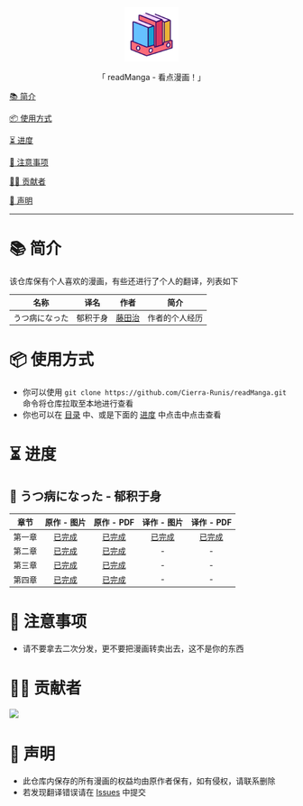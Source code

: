 <div align="center">
  <img id="readManga" width="96" alt="readManga" src="repository_icon/icon.svg">
  <p>「 readManga - 看点漫画！」</p>
</div>

[📚 简介](#-简介)

[📦 使用方式](#-使用方式)

[⏳ 进度](#-进度)

[📌 注意事项](#-注意事项)

[🧑‍💻 贡献者](#-贡献者)

[🔦 声明](#-声明)

---

# 📚 简介

该仓库保有个人喜欢的漫画，有些还进行了个人的翻译，列表如下

|      名称      |   译名   |                 作者                  |      简介      |
| :------------: | :------: | :-----------------------------------: | :------------: |
| うつ病になった | 郁积于身 | [藤田治](https://twitter.com/fjt_036) | 作者的个人经历 |

# 📦 使用方式

- 你可以使用 `git clone https://github.com/Cierra-Runis/readManga.git` 命令将仓库拉取至本地进行查看
- 你也可以在 [目录](https://github.com/Cierra-Runis/readManga/wiki) 中、或是下面的 [进度](#-进度) 中点击中点击查看

# ⏳ 进度

## 🧊 うつ病になった - 郁积于身

|  章节  |                         原作 - 图片                          |                          原作 - PDF                          |                         译作 - 图片                          |                          译作 - PDF                          |
| :----: | :----------------------------------------------------------: | :----------------------------------------------------------: | :----------------------------------------------------------: | :----------------------------------------------------------: |
| 第一章 | [已完成](https://github.com/Cierra-Runis/readManga/wiki/第一章---原作) | [已完成](うつ病になった%20-%20郁积于身/第一章/原作/第一章.pdf) | [已完成](https://github.com/Cierra-Runis/readManga/wiki/第一章---译作) | [已完成](うつ病になった%20-%20郁积于身/第一章/译作/第一章.pdf) |
| 第二章 | [已完成](https://github.com/Cierra-Runis/readManga/wiki/第二章---原作) | [已完成](うつ病になった%20-%20郁积于身/第二章/原作/第二章.pdf) |                              -                               |                              -                               |
| 第三章 | [已完成](https://github.com/Cierra-Runis/readManga/wiki/第三章---原作) | [已完成](うつ病になった%20-%20郁积于身/第三章/原作/第三章.pdf) |                              -                               |                              -                               |
| 第四章 | [已完成](https://github.com/Cierra-Runis/readManga/wiki/第四章---原作) | [已完成](うつ病になった%20-%20郁积于身/第四章/原作/第四章.pdf) |                              -                               |                              -                               |

# 📌 注意事项

- 请不要拿去二次分发，更不要把漫画转卖出去，这不是你的东西

# 🧑‍💻 贡献者

<a href="https://github.com/Cierra-Runis/readManga/graphs/contributors">
  <img src="https://contrib.rocks/image?repo=Cierra-Runis/readManga" />
</a>

# 🔦 声明

- 此仓库内保存的所有漫画的权益均由原作者保有，如有侵权，请联系删除
- 若发现翻译错误请在 [Issues](https://github.com/Cierra-Runis/readManga/issues) 中提交
